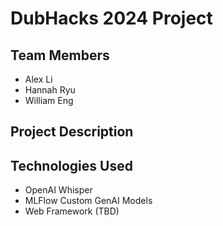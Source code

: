 # DubHacks 2024 Project
## Team Members
- Alex Li
- Hannah Ryu
- William Eng

## Project Description


## Technologies Used
- OpenAI Whisper
- MLFlow Custom GenAI Models
- Web Framework (TBD)